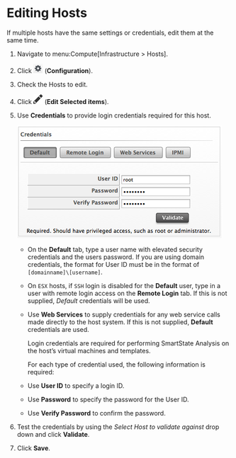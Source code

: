 # Editing Hosts

If multiple hosts have the same settings or credentials, edit them at
the same time.

1.  Navigate to menu:Compute\[Infrastructure \> Hosts\].

2.  Click ![1847](/images/1847.png) (**Configuration**).

3.  Check the Hosts to edit.

4.  Click ![1851](/images/1851.png) (**Edit Selected items**).

5.  Use **Credentials** to provide login credentials required for this
    host.

    ![2216](/images/2216.png)

      - On the **Default** tab, type a user name with elevated security
        credentials and the users password. If you are using domain
        credentials, the format for User ID must be in the format of
        `[domainname]\[username]`.

      - On `ESX` hosts, if `SSH` login is disabled for the **Default**
        user, type in a user with remote login access on the **Remote
        Login** tab. If this is not supplied, *Default* credentials will
        be used.

      - Use **Web Services** to supply credentials for any web service
        calls made directly to the host system. If this is not supplied,
        **Default** credentials are used.

        <div class="note">

        Login credentials are required for performing SmartState
        Analysis on the host’s virtual machines and templates.

        </div>

        For each type of credential used, the following information is
        required:

      - Use **User ID** to specify a login ID.

      - Use **Password** to specify the password for the User ID.

      - Use **Verify Password** to confirm the password.

6.  Test the credentials by using the *Select Host to validate against*
    drop down and click **Validate**.

7.  Click **Save**.
